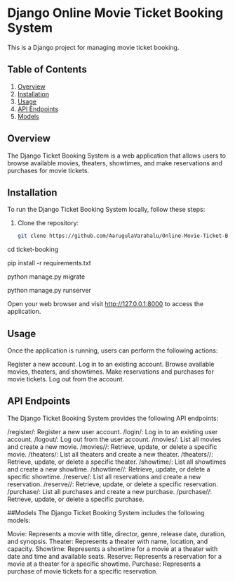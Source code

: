 # Django  Online Movie Ticket Booking System

This is a Django project for managing movie ticket booking.

## Table of Contents

1. [Overview](#overview)
2. [Installation](#installation)
3. [Usage](#usage)
4. [API Endpoints](#api-endpoints)
5. [Models](#models)

## Overview

The Django Ticket Booking System is a web application that allows users to browse available movies, theaters, showtimes, and make reservations and purchases for movie tickets.

## Installation

To run the Django Ticket Booking System locally, follow these steps:

1. Clone the repository:
   ```bash
   git clone https://github.com/AarugulaVarahalu/Online-Movie-Ticket-Booking.git

cd ticket-booking

pip install -r requirements.txt

python manage.py migrate

python manage.py runserver

Open your web browser and visit http://127.0.0.1:8000 to access the application.


## Usage
Once the application is running, users can perform the following actions:

Register a new account.
Log in to an existing account.
Browse available movies, theaters, and showtimes.
Make reservations and purchases for movie tickets.
Log out from the account.


## API Endpoints
The Django Ticket Booking System provides the following API endpoints:

/register/: Register a new user account.
/login/: Log in to an existing user account.
/logout/: Log out from the user account.
/movies/: List all movies and create a new movie.
/movies/<pk>/: Retrieve, update, or delete a specific movie.
/theaters/: List all theaters and create a new theater.
/theaters/<pk>/: Retrieve, update, or delete a specific theater.
/showtime/: List all showtimes and create a new showtime.
/showtime/<pk>/: Retrieve, update, or delete a specific showtime.
/reserve/: List all reservations and create a new reservation.
/reserve/<pk>/: Retrieve, update, or delete a specific reservation.
/purchase/: List all purchases and create a new purchase.
/purchase/<pk>/: Retrieve, update, or delete a specific purchase.



##Models
The Django Ticket Booking System includes the following models:

Movie: Represents a movie with title, director, genre, release date, duration, and synopsis.
Theater: Represents a theater with name, location, and capacity.
Showtime: Represents a showtime for a movie at a theater with date and time and available seats.
Reserve: Represents a reservation for a movie at a theater for a specific showtime.
Purchase: Represents a purchase of movie tickets for a specific reservation.
